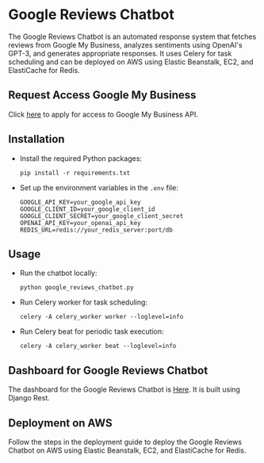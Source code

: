 # Google Reviews Chatbot

The Google Reviews Chatbot is an automated response system that fetches reviews from Google My Business, analyzes
sentiments using OpenAI's GPT-3, and generates appropriate responses. It uses Celery for task scheduling and can be
deployed on AWS using Elastic Beanstalk, EC2, and ElastiCache for Redis.

## Request Access Google My Business
Click [here](https://docs.google.com/forms/d/e/1FAIpQLSfC_FKSWzbSae_5rOpgwFeIUzXUF1JCQnlsZM_gC1I2UHjA3w/viewform) to apply for access to Google My Business API.

## Installation

- Install the required Python packages:
    ```
    pip install -r requirements.txt
    ```
- Set up the environment variables in the `.env` file:
    ```
    GOOGLE_API_KEY=your_google_api_key
    GOOGLE_CLIENT_ID=your_google_client_id
    GOOGLE_CLIENT_SECRET=your_google_client_secret
    OPENAI_API_KEY=your_openai_api_key
    REDIS_URL=redis://your_redis_server:port/db
    ```

## Usage

- Run the chatbot locally:
    ```
    python google_reviews_chatbot.py
    ```
- Run Celery worker for task scheduling:
    ```
    celery -A celery_worker worker --loglevel=info
    ```
- Run Celery beat for periodic task execution:
  ```
  celery -A celery_worker beat --loglevel=info
  ```

## Dashboard for Google Reviews Chatbot

The dashboard for the Google Reviews Chatbot is [Here](https://github.com/shamspias/google-review-chatbot-dashboard). It
is built using Django Rest.

## Deployment on AWS

Follow the steps in the deployment guide to deploy the Google Reviews Chatbot on AWS using Elastic Beanstalk, EC2, and
ElastiCache for Redis.

